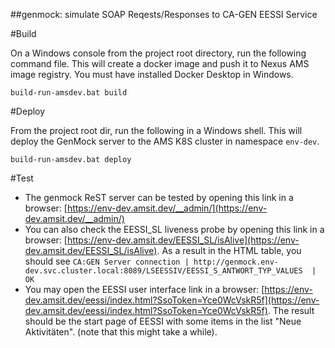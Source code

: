 ##genmock: simulate SOAP Reqests/Responses to CA-GEN EESSI Service

#Build

On a Windows console from the project root directory, run the following command file. This will create
a docker image and push it to Nexus AMS image registry. You must have installed Docker Desktop in Windows. 

``` 
build-run-amsdev.bat build
```


#Deploy

From the project root dir, run the following in a Windows shell. This will deploy the GenMock server to the AMS K8S cluster in namespace `env-dev`. 

``` 
build-run-amsdev.bat deploy
```

#Test

* The genmock ReST server can be tested by opening this link in a browser: [https://env-dev.amsit.dev/__admin/](https://env-dev.amsit.dev/__admin/)
* You can also check the EESSI_SL liveness probe by opening this link in a browser: [https://env-dev.amsit.dev/EESSI_SL/isAlive](https://env-dev.amsit.dev/EESSI_SL/isAlive).
As a result in the HTML table, you should see ```CA:GEN Server connection | http://genmock.env-dev.svc.cluster.local:8089/LSEESSIV/EESSI_S_ANTWORT_TYP_VALUES  | OK```
* You may open the EESSI user interface link in a browser:  [https://env-dev.amsit.dev/eessi/index.html?SsoToken=Yce0WcVskR5f](https://env-dev.amsit.dev/eessi/index.html?SsoToken=Yce0WcVskR5f). 
The result should be the start page of EESSI with some items in the list "Neue Aktivitäten". (note that this might take a while). 
 